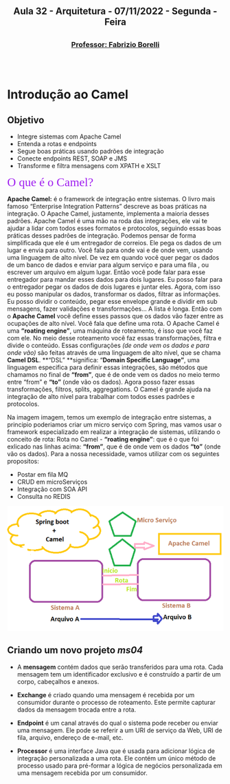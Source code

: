 <h2 align = "center" >Aula 32  - Arquitetura - 07/11/2022 - Segunda - Feira<h2>

<h3 align = "center" ><a href="https://github.com/ffborelli/curso-brq-java-2022-09-05/">Professor: Fabrizio Borelli</a></h3>
</br></br>

# Introdução ao Camel

## Objetivo

- Integre sistemas com Apache Camel
- Entenda a rotas e endpoints
- Segue boas práticas usando padrões de integração
- Conecte endpoints REST, SOAP e JMS
- Transforme e filtra mensagens com XPATH e XSLT

<span style="font-family:Papyrus; font-size:2em;color: #A020F0">O que é o Camel?</span>

**Apache Camel:** é o framework de integração entre sistemas.
O livro mais famoso “Enterprise Integration Patterns” descreve as boas práticas na integração. O Apache Camel, justamente, implementa a maioria desses padrões. Apache Camel é uma mão na roda das integrações, ele vai te ajudar a lidar com todos esses formatos e protocolos, seguindo essas boas práticas desses padrões de integração.
Podemos pensar de forma simplificada que ele é um entregador de correios. Ele pega os dados de um lugar e envia para outro. Você fala para onde vai e de onde vem, usando uma linguagem de alto nível.
De vez em quando você quer pegar os dados de um banco de dados e enviar para algum serviço e para uma fila , ou escrever um arquivo em algum lugar. Então você pode falar para esse entregador para mandar esses dados para dois lugares.
Eu posso falar para o entregador pegar os dados de dois lugares e juntar eles. Agora, com isso eu posso manipular os dados, transformar os dados, filtrar as informações. Eu posso dividir o conteúdo, pegar esse envelope grande e dividir em sub mensagens, fazer validações e transformações... A lista é longa.
Então com o **Apache Camel** você define esses passos que os dados vão fazer entre as ocupações de alto nível. Você fala que define uma rota. O Apache Camel é uma **“roating engine”**, uma máquina de roteamento, é isso que você faz com ele. No meio desse roteamento você faz essas transformações, filtra e divide o conteúdo.
Essas configurações _(de onde vem os dados e para onde vão)_ são feitas através de uma linguagem de alto nível, que se chama **Camel DSL**. **“DSL” **significa: “**Domain Specific Language”**, uma linguagem especifica para definir essas integrações, são métodos que chamamos no final de **“from”**, que é de onde vem os dados no meio termo entre “from” e **“to”** (onde vão os dados).
Agora  posso fazer essas transformações, filtros, splits, aggregations. O Camel é  grande ajuda na integração de alto nível para trabalhar com todos esses padrões e protocolos.

Na imagem imagem, temos um exemplo de integração entre sistemas, a principio poderiamos criar um micro serviço com Spring, mas vamos usar o framework especializado em realizar a integração de sistemas, utilizando o conceito de rota:
Rota no Camel - **“roating engine”**: que é o que foi exlicado nas linhas acima:
**“from”**, que é de onde vem os dados
**“to”** (onde vão os dados).
Para a nossa necessidade, vamos utilizar com os seguintes propositos:
- Postar em fila MQ
- CRUD em microServiços
- Integração com SOA API
- Consulta no REDIS

![](img/32_Camel.png)


## Criando um novo projeto _ms04_



- A **mensagem** contém dados que serão transferidos para uma rota. Cada mensagem tem um identificador exclusivo e é construído a partir de um corpo, cabeçalhos e anexos.

- **Exchange** é criado quando uma mensagem é recebida por um consumidor durante o processo de roteamento. Este permite capturar dados da mensagem trocada entre a rota.

- **Endpoint** é um canal através do qual o sistema pode receber ou enviar uma mensagem. Ele pode se referir a um URI de serviço da Web, URI de fila, arquivo, endereço de e-mail, etc.

- **Processor** é uma interface Java que é usada para adicionar lógica de integração personalizada a uma rota. Ele contém um único método de processo usado para pré-formar a lógica de negócios personalizada em uma mensagem recebida por um consumidor.